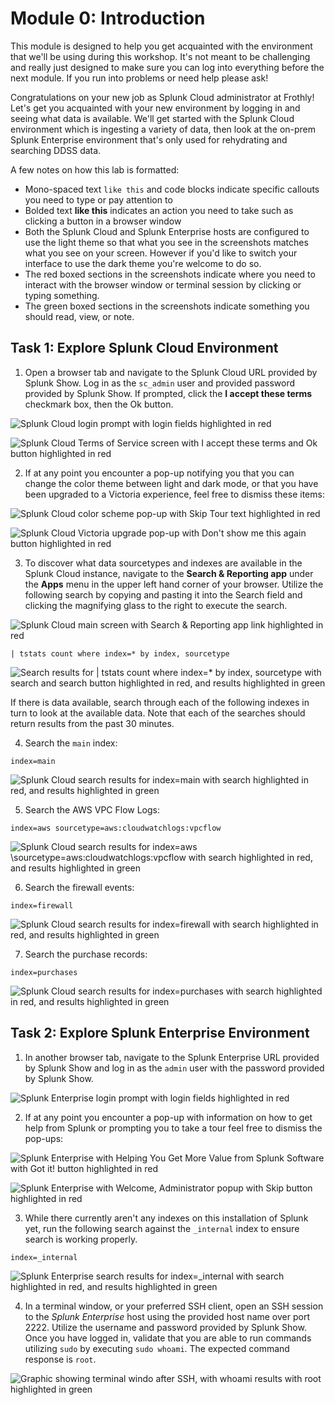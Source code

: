# Module 0: Introduction 

This module is designed to help you get acquainted with the environment that we'll be using during this workshop.  It's not meant to be challenging and really just designed to make sure you can log into everything before the next module.  If you run into problems or need help please ask!

Congratulations on your new job as Splunk Cloud administrator at Frothly!  Let's get you acquainted with your new environment by logging in and seeing what data is available.  We'll get started with the Splunk Cloud environment which is ingesting a variety of data, then look at the on-prem Splunk Enterprise environment that's only used for rehydrating and searching DDSS data.

A few notes on how this lab is formatted:
- Mono-spaced text `like this` and code blocks indicate specific callouts you need to type or pay attention to
- Bolded text **like this** indicates an action you need to take such as clicking a button in a browser window
- Both the Splunk Cloud and Splunk Enterprise hosts are configured to use the light theme so that what you see in the screenshots matches what you see on your screen.  However if you'd like to switch your interface to use the dark theme you're welcome to do so.
- The red boxed sections in the screenshots indicate where you need to interact with the browser window or terminal session by clicking or typing something.
- The green boxed sections in the screenshots indicate something you should read, view, or note.

## Task 1: Explore Splunk Cloud Environment

1. Open a browser tab and navigate to the Splunk Cloud URL provided by Splunk Show.  Log in as the `sc_admin` user and provided password provided by Splunk Show.  If prompted, click the **I accept these terms** checkmark box, then the Ok button.

![Splunk Cloud login prompt with login fields highlighted in red](https://github.com/preeves-splunk/pla1750b/blob/main/module_0/0_1.png?raw=true)

![Splunk Cloud Terms of Service screen with I accept these terms and Ok button highlighted in red](https://github.com/preeves-splunk/pla1750b/blob/main/module_0/0_2.png?raw=true)

2. If at any point you encounter a pop-up notifying you that you can change the color theme between light and dark mode, or that you have been upgraded to a Victoria experience, feel free to dismiss these items:

![Splunk Cloud color scheme pop-up with Skip Tour text highlighted in red](https://github.com/preeves-splunk/pla1750b/blob/v3/module_0/0_13.png?raw=true)

![Splunk Cloud Victoria upgrade pop-up with Don't show me this again button highlighted in red](https://github.com/preeves-splunk/pla1750b/blob/v3/module_0/0_14.png?raw=true)


3. To discover what data sourcetypes and indexes are available in the Splunk Cloud instance, navigate to the **Search & Reporting app** under the **Apps** menu in the upper left hand corner of your browser.  Utilize the following search by copying and pasting it into the Search field and clicking the magnifying glass to the right to execute the search.

![Splunk Cloud main screen with Search & Reporting app link highlighted in red](https://github.com/preeves-splunk/pla1750b/blob/main/module_0/0_3.png?raw=true)

```
| tstats count where index=* by index, sourcetype
```

![Search results for | tstats count where index=* by index, sourcetype with search and search button highlighted in red, and results highlighted in green](https://github.com/preeves-splunk/pla1750b/blob/main/module_0/0_4.png?raw=true)

If there is data available, search through each of the following indexes in turn to look at the available data.  Note that each of the searches should return results from the past 30 minutes.

4. Search the `main` index:

```
index=main
```

![Splunk Cloud search results for index=main with search highlighted in red, and results highlighted in green](https://github.com/preeves-splunk/pla1750b/blob/main/module_0/0_5.png?raw=true)

5. Search the AWS VPC Flow Logs:

```
index=aws sourcetype=aws:cloudwatchlogs:vpcflow
```

![Splunk Cloud search results for index=aws \sourcetype=aws:cloudwatchlogs:vpcflow with search highlighted in red, and results highlighted in green](https://github.com/preeves-splunk/pla1750b/blob/main/module_0/0_6.png?raw=true)

6. Search the firewall events:

```
index=firewall
```

![Splunk Cloud search results for index=firewall with search highlighted in red, and results highlighted in green](https://github.com/preeves-splunk/pla1750b/blob/main/module_0/0_7.png?raw=true)

7. Search the purchase records:

```
index=purchases
```

![Splunk Cloud search results for index=purchases with search highlighted in red, and results highlighted in green](https://github.com/preeves-splunk/pla1750b/blob/main/module_0/0_8.png?raw=true)

## Task 2: Explore Splunk Enterprise Environment

1. In another browser tab, navigate to the Splunk Enterprise URL provided by Splunk Show and log in as the `admin` user with the password provided by Splunk Show.

![Splunk Enterprise login prompt with login fields highlighted in red](https://github.com/preeves-splunk/pla1750b/blob/main/module_0/0_10.png?raw=true)

2. If at any point you encounter a pop-up with information on how to get help from Splunk or prompting you to take a tour feel free to dismiss the pop-ups:

![Splunk Enterprise with Helping You Get More Value from Splunk Software with Got it! button highlighted in red](https://github.com/preeves-splunk/pla1750b/blob/v3/module_0/0_15.png?raw=true)

![Splunk Enterprise with Welcome, Administrator popup with Skip button highlighted in red](https://github.com/preeves-splunk/pla1750b/blob/v3/module_0/0_16.png?raw=true)

3. While there currently aren't any indexes on this installation of Splunk yet, run the following search against the `_internal` index to ensure search is working properly.


```
index=_internal
```

![Splunk Enterprise search results for index=_internal with search highlighted in red, and results highlighted in green](https://github.com/preeves-splunk/pla1750b/blob/main/module_0/0_9.png?raw=true)

4. In a terminal window, or your preferred SSH client, open an SSH session to the *Splunk Enterprise* host using the provided host name over port 2222.  Utilize the username and password provided by Splunk Show.  Once you have logged in, validate that you are able to run commands utilizing `sudo` by executing `sudo whoami`.  The expected command response is `root`.

![Graphic showing terminal windo after SSH, with whoami results with root highlighted in green](https://github.com/preeves-splunk/pla1750b/blob/main/module_0/0_12.png?raw=true)